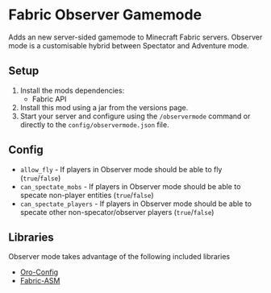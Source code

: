 # Fabric Observer Gamemode
Adds an new server-sided gamemode to Minecraft Fabric servers. Observer mode is a customisable hybrid between Spectator and Adventure mode.

## Setup
1. Install the mods dependencies:
    * Fabric API
2. Install this mod using a jar from the versions page.
3. Start your server and configure using the `/observermode` command or directly to the `config/observermode.json` file.

## Config
* `allow_fly` - If players in Observer mode should be able to fly (`true`/`false`)
* `can_spectate_mobs` - If players in Observer mode should be able to specate non-player entities (`true`/`false`)
* `can_spectate_players` - If players in Observer mode should be able to specate other non-specator/observer players (`true`/`false`)

## Libraries
Observer mode takes advantage of the following included libraries
* [Oro-Config](https://github.com/OroArmor/Oro-Config)
* [Fabric-ASM](https://github.com/Chocohead/Fabric-ASM)

